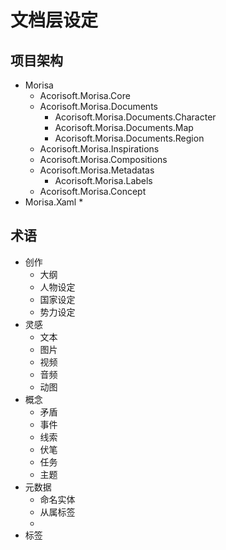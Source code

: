 # 文档层设定

## 项目架构

* Morisa
  * Acorisoft.Morisa.Core
  * Acorisoft.Morisa.Documents
    * Acorisoft.Morisa.Documents.Character
    * Acorisoft.Morisa.Documents.Map
    * Acorisoft.Morisa.Documents.Region
  * Acorisoft.Morisa.Inspirations
  * Acorisoft.Morisa.Compositions
  * Acorisoft.Morisa.Metadatas
    * Acorisoft.Morisa.Labels
  * Acorisoft.Morisa.Concept
* Morisa.Xaml
  * 

## 术语

* 创作
  * 大纲
  * 人物设定
  * 国家设定
  * 势力设定
* 灵感
  * 文本
  * 图片
  * 视频
  * 音频
  * 动图
* 概念
  * 矛盾
  * 事件
  * 线索
  * 伏笔
  * 任务
  * 主题
* 元数据
  * 命名实体
  * 从属标签
  * 
* 标签